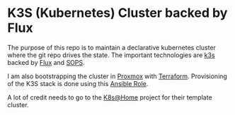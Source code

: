 # K3S (Kubernetes) Cluster backed by Flux

The purpose of this repo is to maintain a declarative kubernetes cluster where the git repo drives the state.  The important technologies are [k3s](https://k3s.io/) backed by [Flux](https://toolkit.fluxcd.io/) and [SOPS](https://toolkit.fluxcd.io/guides/mozilla-sops/).

I am also bootstrapping the cluster in [Proxmox](https://www.proxmox.com/en/) with [Terraform](https://www.terraform.io/).  Provisioning of the K3S stack is done using this [Ansible Role](https://github.com/PyratLabs/ansible-role-k3s).

A lot of credit needs to go to the [K8s@Home](https://k8s-at-home.com/) project for their template cluster.

